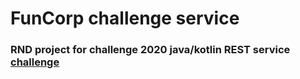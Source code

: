 # FunCorp challenge service

### RND project for challenge 2020 java/kotlin REST service [challenge](https://funcodechallenge.com/task)
